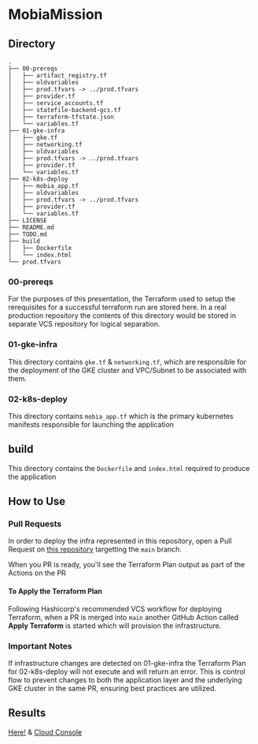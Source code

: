 # MobiaMission

## Directory 

```
.
├── 00-prereqs
│   ├── artifact_registry.tf
│   ├── oldvariables
│   ├── prod.tfvars -> ../prod.tfvars
│   ├── provider.tf
│   ├── service_accounts.tf
│   ├── statefile-backend-gcs.tf
│   ├── terraform-tfstate.json
│   └── variables.tf
├── 01-gke-infra
│   ├── gke.tf
│   ├── networking.tf
│   ├── oldvariables
│   ├── prod.tfvars -> ../prod.tfvars
│   ├── provider.tf
│   └── variables.tf
├── 02-k8s-deploy
│   ├── mobia_app.tf
│   ├── oldvariables
│   ├── prod.tfvars -> ../prod.tfvars
│   ├── provider.tf
│   └── variables.tf
├── LICENSE
├── README.md
├── TODO.md
├── build
│   ├── Dockerfile
│   └── index.html
└── prod.tfvars
```

### 00-prereqs


For the purposes of this presentation, the Terraform used to setup the rerequisites for a successful terraform run are stored here. In a real production repository the contents of this directory would be stored in separate VCS repository for logical separation. 

### 01-gke-infra

This directory contains ``gke.tf`` & ``networking.tf``, which are responsible for the deployment of the GKE cluster and VPC/Subnet to be associated with them. 

### 02-k8s-deploy

This directory contains ``mobia_app.tf`` which is the primary kubernetes manifests responsible for launching the application

## build

This directory contains the ``Dockerfile`` and ``index.html`` required to produce the application

## How to Use


### Pull Requests

In order to deploy the infra represented in this repository, open a Pull Request on [this repository](https://github.com/unseenservant/MobiaMission) targetting the ``main`` branch. 

When you PR is ready, you'll see the Terraform Plan output as part of the Actions on the PR 

#### To Apply the Terraform Plan

Following Hashicorp's recommended VCS workflow for deploying Terraform, when a PR is merged into ``main`` another GitHub Action called **Apply Terraform** is started which will provision the infrastructure. 

### Important Notes

If infrastructure changes are detected on 01-gke-infra the Terraform Plan for 02-k8s-deploy will not execute and will return an error. This is control flow to prevent changes to both the application layer and the underlying GKE cluster in the same PR, ensuring best practices are utilized. 


## Results

[Here!](http://35.241.48.121/) & [Cloud Console](https://console.cloud.google.com/kubernetes/workload/overview?hl=en&project=mobia-mission-aaron&pageState=(%22savedViews%22:(%22i%22:%2295f6c98e207a4bfdaec54fa782670b40%22,%22c%22:%5B%5D,%22n%22:%5B%5D)))